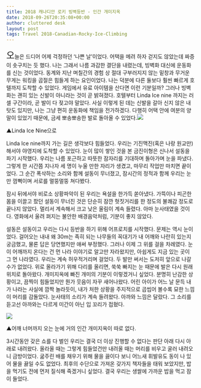 ```yaml
---
title: 2018 캐나디안 로키 빙벽등반 - 인간 개미지옥
date: 2018-09-26T20:35:08+00:00
author: cluttered desk
layout: post
tags: Travel 2018-Canadian-Rocky-Ice-Climbing
---
```


<span style="font-size:24px;">오</span>늘은 드디어 어제 걱정하던 ‘나쁜 날’이었다. 어택을 메려 하자 걷지도 않았는데 짜증이 솟구치는 듯 했다. 나는 그래서 나름 과감한 결단을 내렸는데, 빙벽화 대신에 운동화를 신는 것이었다. 동계와 지난 며칠간의 경험 상 절대 구부러지지 않는 밑창과 무거운 무게는 워킹을 곱절은 힘들게 하는 요인이었다. 나는 덕분에 다른 둘보다 훨씬 빠르게 호텔까지 도착할 수 있었다. 게임에서 유료 아이템을 산다면 이런 기분일까? 그러나 빙벽화는 괜히 있는 신발이 아니라는 것이 곧 밝혀졌다. 호텔부터 Linda Ice nine 까지는 러셀 구간이라, 곧 발이 다 젖고야 말았다. 사실 이렇게 된 데는 신발을 갈아 신지 않은 내 탓도 있지만, 나는 그냥 편히 운동화에 책임을 전가하겠다. 다행히 어택 안에 여분의 양말이 있었기 때문에, 금세 뽀송뽀송한 발로 돌아올 수 있었다.![](https://farm2.staticflickr.com/1902/44014290325_fbe7acb2ea_b.jpg)

▲Linda Ice Nine으로

Linda Ice nine까지 가는 길은 생각보다 힘들었다. 우리는 기진맥진(혹은 나랑 원교만)해서야 야영지에 도착할 수 있었다. 눈이 많이 쌓인 것을 본 금진이형은 신나서 설동을 파기 시작했다. 우리는 나름 포근하고 따뜻한 잠자리를 기대하며 돌아가며 눈을 파냈다. 그렇게 한 시간쯤 지나자 세 명이 누울 만한 자리가 생겼고, 마무리 작업만 마치면 끝이었다. 그 순간 폭삭하는 소리와 함께 설동이 무너졌고, 잠시간의 정적과 함께 우리는 눈만 껌뻑이며 서로를 멀뚱멀뚱 쳐다봤다.

잠시 뒤에서야 비로소 상황파악이 된 우리는 욕설을 한가득 쏟아냈다. 가뜩이나 피곤한 몸을 이끌고 팠던 설동이 무너진 것은 단순히 잠깐 헛짓거리를 한 정도의 불쾌감 정도로 끝나지 않았다. 멀리서 계속해서 크고 낮은 울림이 계속 들렸다. 아마 눈사태였을 것이다. 영화에서 울려 펴지는 불안한 배경음악처럼, 기분이 좋지 않았다.

설동은 설동이고 우리는 다시 등반을 하기 위해 어프로치를 시작했다. 문제는 역시 눈이었다. 걸어오는 내내 왜 30m는 족히 되는 나무들의 꼭대기가 내 어깨와 나란히 있는지 궁금했고, 물론 답은 당연했지만 애써 부정했다. 그러나 이제 그 위를 걸을 차례였다. 눈이 어깨까지 온다는 건 먼 나라 이야기로 알고만 자라왔지만, 아쉽게도 지금 있는 곳이 그 먼 나라였다. 우리는 계속 허우적거리며 걸었다. 두 발만 써서는 도저히 앞으로 나갈 수가 없었다. 위로 올라가기 위해 다리를 올리면, 쑥쑥 빠지는 눈 때문에 발은 다시 원래 위치로 돌아왔다. 개미지옥에 빠진 개미의 기분이 이렇겠거니 싶었다. 분명히 난감한 상황이고, 끔찍이 힘들었지만 뭔가 웃음이 자꾸 새어나왔다. 어린 아이가 어느 날 문득 내가 나라는 사실에 깜짝 놀라듯이, 내가 처한 상황을 주지적으로 곱씹어 볼수록 묘한 느낌이 머리를 감돌았다. 눈사태의 소리가 계속 들려왔다. 아까와 느낌은 달랐다. 그 소리를 듣고선 아까와는 다르게 미간이 아닌 입 꼬리가 접혔다.

![](https://farm2.staticflickr.com/1916/43114485260_78f34f9313_b.jpg)

▲어깨 너머까지 오는 눈에 거의 인간 개미지옥이 따로 없다.

3시간동안 갖은 쇼를 다 벌인 우리는 결국 더 이상 진행할 수 없다는 판단 아래 다시 아래로 내려왔다. 올라올 때는 그렇게 힘들었건만 내려올 때는 머리를 비우고 굴러 내려오니 금방이었다. 굶주린 배를 채우기 위해 물을 끓이다 보니 어느새 휘발유도 동이 나 있어 물을 끓일 수도 없었다. 최후의 수단으로 가져온 갖가지 책자들을 태워 보았지만, 밥을 먹기도 전에 먼저 질식해 죽겠거니 싶었다. 결국 우리는 생쌀에 가까운 밥을 먹고 잠이 들었다.

     



